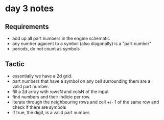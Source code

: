 # day 3 notes

## Requirements

- add up all part numbers in the engine schematic
- any number agacent to a symbol (also diagonally) is a "part number"
- periods, do not count as symbols

## Tactic

- essentially we have a 2d grid.
- part numbers that have a symbol on any cell surrounding them are a valid part number.
- fill a 2d array with rowsN and colsN of the input
- find numbers and their indicie per row.
- iterate through the neighbouring rows and cell +/- 1 of the same row and check if there are
  symbols
- if true, the digit, is a valid part number.
